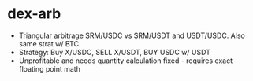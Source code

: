 # dex-arb
- Triangular arbitrage SRM/USDC vs SRM/USDT and USDT/USDC. Also same strat w/ BTC.
- Strategy: Buy X/USDC, SELL X/USDT, BUY USDC w/ USDT
- Unprofitable and needs quantity calculation fixed - requires exact floating point math
